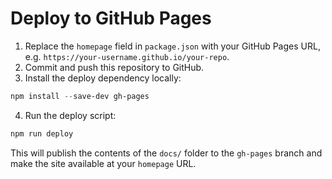 # Deploy to GitHub Pages

1. Replace the `homepage` field in `package.json` with your GitHub Pages URL, e.g. `https://your-username.github.io/your-repo`.
2. Commit and push this repository to GitHub.
3. Install the deploy dependency locally:

```powershell
npm install --save-dev gh-pages
```

4. Run the deploy script:

```powershell
npm run deploy
```

This will publish the contents of the `docs/` folder to the `gh-pages` branch and make the site available at your `homepage` URL.
